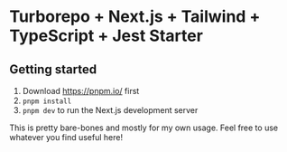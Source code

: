 # Turborepo + Next.js + Tailwind + TypeScript + Jest Starter

## Getting started

1. Download https://pnpm.io/ first
2. `pnpm install`
3. `pnpm dev` to run the Next.js development server

This is pretty bare-bones and mostly for my own usage. Feel free to use whatever you find useful here!
